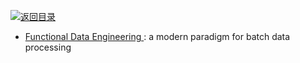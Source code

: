 [![返回目录](https://parg.co/UGo)](https://github.com/wxyyxc1992/Awesome-Reference) 
* [Functional Data Engineering ](https://parg.co/UtF): a modern paradigm for batch data processing
